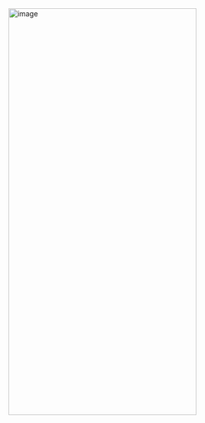 <img width="371" height="803" alt="image" src="https://github.com/user-attachments/assets/56dfc838-ee09-4996-bbc2-3e1357217334" />
